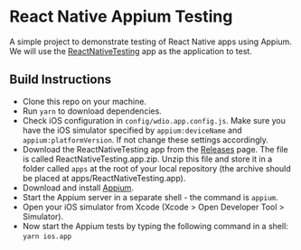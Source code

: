 # React Native Appium Testing

A simple project to demonstrate testing of React Native apps using Appium. We
will use the
[ReactNativeTesting](https://github.com/nareshbhatia/react-native-xcui-testing)
app as the application to test.

## Build Instructions

-   Clone this repo on your machine.
-   Run `yarn` to download dependencies.
-   Check iOS configuration in `config/wdio.app.config.js`. Make sure you have
    the iOS simulator specified by `appium:deviceName` and
    `appium:platformVersion`. If not change these settings accordingly.
-   Download the ReactNativeTesting app from the
    [Releases](https://github.com/nareshbhatia/react-native-xcui-testing/releases)
    page. The file is called ReactNativeTesting.app.zip. Unzip this file and
    store it in a folder called `apps` at the root of your local repository (the
    archive should be placed at apps/ReactNativeTesting.app).
-   Download and install [Appium](http://appium.io/).
-   Start the Appium server in a separate shell - the command is `appium`.
-   Open your iOS simulator from Xcode (Xcode > Open Developer Tool >
    Simulator).
-   Now start the Appium tests by typing the following command in a shell:
    `yarn ios.app`
